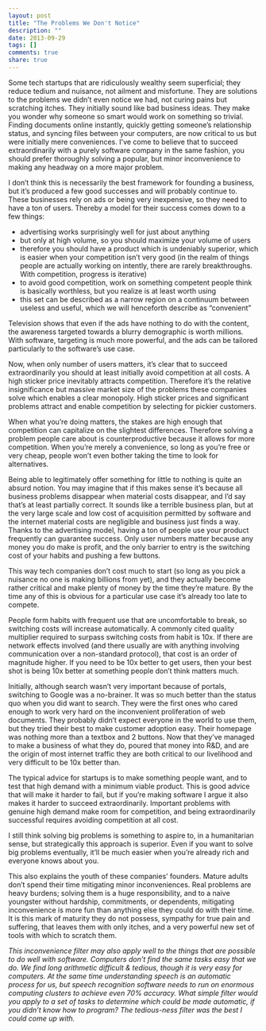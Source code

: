 ```yaml
---
layout: post
title: "The Problems We Don't Notice"
description: ""
date: 2013-09-29
tags: []
comments: true
share: true
---
```


Some tech startups that are ridiculously wealthy seem superficial; they reduce tedium and nuisance, not ailment and misfortune. They are solutions to the problems we didn’t even notice we had, not curing pains but scratching itches. They initially sound like bad business ideas. They make you wonder why someone so smart would work on something so trivial. Finding documents online instantly, quickly getting someone’s relationship status, and syncing files between your computers, are now critical to us but were initially mere conveniences. I've come to believe that to succeed extraordinarily with a purely software company in the same fashion, you should prefer thoroughly solving a popular, but minor inconvenience to making any headway on a more major problem.

I don’t think this is necessarily the best framework for founding a business, but it’s produced a few good successes and will probably continue to. These businesses rely on ads or being very inexpensive, so they need to have a ton of users. Thereby a model for their success comes down to a few things:

* advertising works surprisingly well for just about anything
* but only at high volume, so you should maximize your volume of users
* therefore you should have a product which is undeniably superior, which is easier when your competition isn’t very good (in the realm of things people are actually working on intently, there are rarely breakthroughs. With competition, progress is iterative)
* to avoid good competition, work on something competent people think is basically worthless, but you realize is at least worth using
* this set can be described as a narrow region on a continuum between useless and useful, which we will henceforth describe as “convenient”

Television shows that even if the ads have nothing to do with the content, the awareness targeted towards a blurry demographic is worth millions. With software, targeting is much more powerful, and the ads can be tailored particularly to the software’s use case.

Now, when only number of users matters, it’s clear that to succeed extraordinarily you should at least initially avoid competition at all costs. A high sticker price inevitably attracts competition. Therefore it’s the relative insignificance but massive market size of the problems these companies solve which enables a clear monopoly. High sticker prices and significant problems attract and enable competition by selecting for pickier customers.

When what you’re doing matters, the stakes are high enough that competition can capitalize on the slightest differences. Therefore solving a problem people care about is counterproductive because it allows for more competition. When you’re merely a convenience, so long as you’re free or very cheap, people won’t even bother taking the time to look for alternatives.

Being able to legitimately offer something for little to nothing is quite an absurd notion. You may imagine that if this makes sense it’s because all business problems disappear when material costs disappear, and I’d say that’s at least partially correct. It sounds like a terrible business plan, but at the very large scale and low cost of acquisition permitted by software and the internet material costs are negligible and business just finds a way. Thanks to the advertising model, having a ton of people use your product frequently can guarantee success. Only user numbers matter because any money you do make is profit, and the only barrier to entry is the switching cost of your habits and pushing a few buttons.

This way tech companies don’t cost much to start (so long as you pick a nuisance no one is making billions from yet), and they actually become rather critical and make plenty of money by the time they’re mature. By the time any of this is obvious for a particular use case it’s already too late to compete.

People form habits with frequent use that are uncomfortable to break, so switching costs will increase automatically. A commonly cited quality multiplier required to surpass switching costs from habit is 10x. If there are network effects involved (and there usually are with anything involving communication over a non-standard protocol), that cost is an order of magnitude higher. If you need to be 10x better to get users, then your best shot is being 10x better at something people don’t think matters much.

Initially, although search wasn’t very important because of portals, switching to Google was a no-brainer. It was so much better than the status quo when you did want to search. They were the first ones who cared enough to work very hard on the inconvenient proliferation of web documents. They probably didn’t expect everyone in the world to use them, but they tried their best to make customer adoption easy. Their homepage was nothing more than a textbox and 2 buttons. Now that they’ve managed to make a business of what they do, poured that money into R&D, and are the origin of most internet traffic they are both critical to our livelihood and very difficult to be 10x better than.

The typical advice for startups is to make something people want, and to test that high demand with a minimum viable product. This is good advice that will make it harder to fail, but if you’re making software I argue it also makes it harder to succeed extraordinarily. Important problems with genuine high demand make room for competition, and being extraordinarily successful requires avoiding competition at all cost.

I still think solving big problems is something to aspire to, in a humanitarian sense, but strategically this approach is superior. Even if you want to solve big problems eventually, it’ll be much easier when you’re already rich and everyone knows about you.

This also explains the youth of these companies’ founders. Mature adults don’t spend their time mitigating minor inconveniences. Real problems are heavy burdens; solving them is a huge responsibility, and to a naive youngster without hardship, commitments, or dependents, mitigating inconvenience is more fun than anything else they could do with their time. It is this mark of maturity they do not possess, sympathy for true pain and suffering, that leaves them with only itches, and a very powerful new set of tools with which to scratch them.

*This inconvenience filter may also apply well to the things that are possible to do well with software. Computers don’t find the same tasks easy that we do. We find long arithmetic difficult & tedious, though it is very easy for computers. At the same time understanding speech is an automatic process for us, but speech recognition software needs to run on enormous computing clusters to achieve even 70% accuracy. What simple filter would you apply to a set of tasks to determine which could be made automatic, if you didn’t know how to program? The tedious-ness filter was the best I could come up with.*